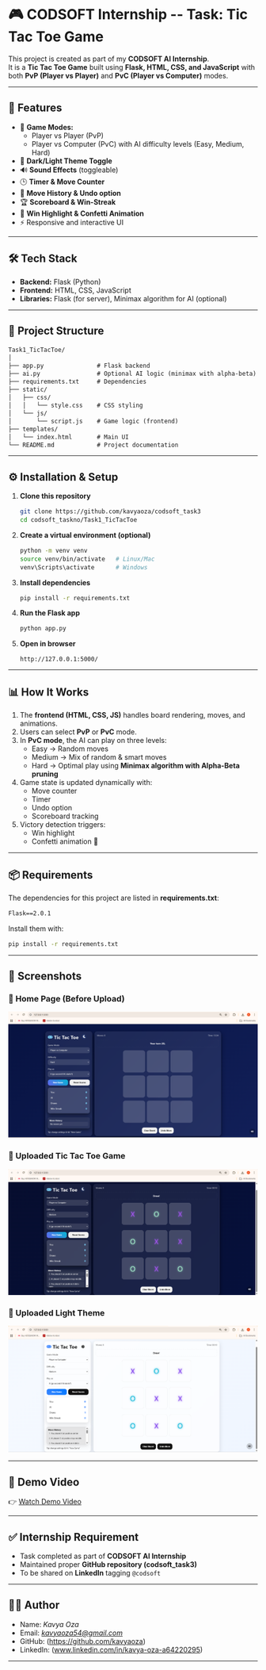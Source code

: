 # 🎮 CODSOFT Internship -- Task: Tic Tac Toe Game

This project is created as part of my **CODSOFT AI Internship**.  
It is a **Tic Tac Toe Game** built using **Flask, HTML, CSS, and JavaScript** with both **PvP (Player vs Player)** and **PvC (Player vs Computer)** modes.

---

## 🚀 Features

-   🎲 **Game Modes:**
    -   Player vs Player (PvP)  
    -   Player vs Computer (PvC) with AI difficulty levels (Easy, Medium, Hard)
-   🌙 **Dark/Light Theme Toggle**
-   🔊 **Sound Effects** (toggleable)
-   🕒 **Timer & Move Counter**
-   📜 **Move History & Undo option**
-   🏆 **Scoreboard & Win-Streak**
-   🎉 **Win Highlight & Confetti Animation**
-   ⚡ Responsive and interactive UI

---

## 🛠️ Tech Stack

-   **Backend:** Flask (Python)  
-   **Frontend:** HTML, CSS, JavaScript  
-   **Libraries:** Flask (for server), Minimax algorithm for AI (optional)  

---

## 📂 Project Structure

```
Task1_TicTacToe/
│
├── app.py               # Flask backend
├── ai.py                # Optional AI logic (minimax with alpha-beta)
├── requirements.txt     # Dependencies
├── static/
│   ├── css/
│   │   └── style.css    # CSS styling
│   └── js/
│       └── script.js    # Game logic (frontend)
├── templates/
│   └── index.html       # Main UI
└── README.md            # Project documentation
```

---

## ⚙️ Installation & Setup

1. **Clone this repository**

    ```bash
    git clone https://github.com/kavyaoza/codsoft_task3
    cd codsoft_taskno/Task1_TicTacToe
    ```

2. **Create a virtual environment (optional)**

    ```bash
    python -m venv venv
    source venv/bin/activate   # Linux/Mac
    venv\Scripts\activate      # Windows
    ```

3. **Install dependencies**

    ```bash
    pip install -r requirements.txt
    ```

4. **Run the Flask app**

    ```bash
    python app.py
    ```

5. **Open in browser**

    ```
    http://127.0.0.1:5000/
    ```

---

## 📊 How It Works

1. The **frontend (HTML, CSS, JS)** handles board rendering, moves, and animations.  
2. Users can select **PvP** or **PvC** mode.  
3. In **PvC mode**, the AI can play on three levels:
   - Easy → Random moves  
   - Medium → Mix of random & smart moves  
   - Hard → Optimal play using **Minimax algorithm with Alpha-Beta pruning**  
4. Game state is updated dynamically with:
   - Move counter  
   - Timer  
   - Undo option  
   - Scoreboard tracking  
5. Victory detection triggers:
   - Win highlight  
   - Confetti animation 🎉  

---

## 📦 Requirements

The dependencies for this project are listed in **requirements.txt**:

```txt
Flask==2.0.1
```

Install them with:

```bash
pip install -r requirements.txt
```

---
## 📸 Screenshots

### 🔹 Home Page (Before Upload)
![Home Page](assests/screenshot_home.png)

### 🔹 Uploaded Tic Tac Toe Game
![Result Page](assests/screenshot_result.png)


### 🔹 Uploaded Light Theme
![Light Theme Page](assests/screenshot_theme.png)

---

## 🎥 Demo Video
👉 [Watch Demo Video]([https://www.linkedin.com](https://www.linkedin.com/posts/kavya-oza-a64220295_codsoft-internship-python-activity-7367160671521693696-7Yh8?utm_source=share&utm_medium=member_desktop&rcm=ACoAAEdmz-wB9BJG6LYEIQ_YaQ39UdhoqyMOS6g))  


---

## ✅ Internship Requirement

-   Task completed as part of **CODSOFT AI Internship**  
-   Maintained proper **GitHub repository (codsoft_task3)**  
-   To be shared on **LinkedIn** tagging `@codsoft`  

---

## 👨‍💻 Author

-   Name: *Kavya Oza*  
-   Email: *kavyaoza54@gmail.com*  
-   GitHub: (https://github.com/kavyaoza)  
-   LinkedIn: (www.linkedin.com/in/kavya-oza-a64220295)  

---



